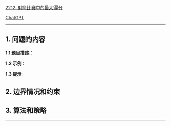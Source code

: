 [2212. 射箭比赛中的最大得分](https://leetcode.cn/problems/maximum-points-in-an-archery-competition)

[ChatGPT](chat.openai.com)

---

## 1. 问题的内容
**1.1 题目描述**：

**1.2 示例**：

**1.3 提示**:

## 2. 边界情况和约束


## 3. 算法和策略

---

